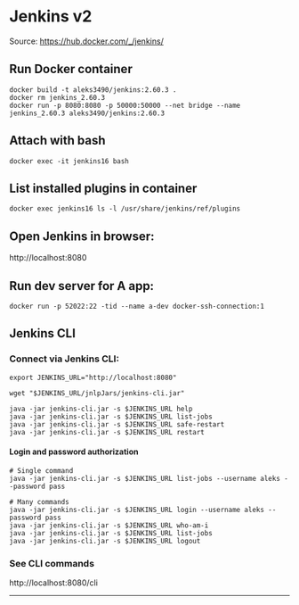 # Jenkins v2

Source: https://hub.docker.com/_/jenkins/

## Run Docker container
```
docker build -t aleks3490/jenkins:2.60.3 .
docker rm jenkins_2.60.3
docker run -p 8080:8080 -p 50000:50000 --net bridge --name jenkins_2.60.3 aleks3490/jenkins:2.60.3
```
## Attach with bash
`docker exec -it jenkins16 bash`

## List installed plugins in container
`docker exec jenkins16 ls -l /usr/share/jenkins/ref/plugins`

## Open Jenkins in browser:
http://localhost:8080

## Run dev server for A app:
`docker run -p 52022:22 -tid --name a-dev docker-ssh-connection:1`

## Jenkins CLI
### Connect via Jenkins CLI:
```
export JENKINS_URL="http://localhost:8080"

wget "$JENKINS_URL/jnlpJars/jenkins-cli.jar"

java -jar jenkins-cli.jar -s $JENKINS_URL help
java -jar jenkins-cli.jar -s $JENKINS_URL list-jobs
java -jar jenkins-cli.jar -s $JENKINS_URL safe-restart
java -jar jenkins-cli.jar -s $JENKINS_URL restart
```

#### Login and password authorization
```
# Single command
java -jar jenkins-cli.jar -s $JENKINS_URL list-jobs --username aleks --password pass

# Many commands
java -jar jenkins-cli.jar -s $JENKINS_URL login --username aleks --password pass
java -jar jenkins-cli.jar -s $JENKINS_URL who-am-i
java -jar jenkins-cli.jar -s $JENKINS_URL list-jobs
java -jar jenkins-cli.jar -s $JENKINS_URL logout
```

### See CLI commands
http://localhost:8080/cli
***
